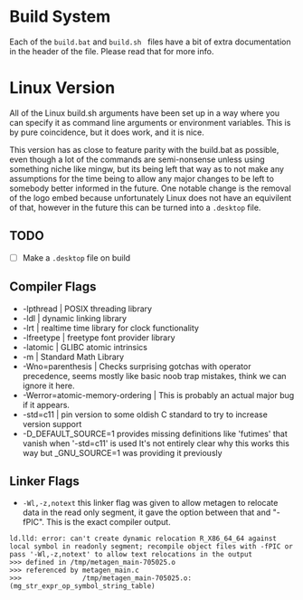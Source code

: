 # Build System
Each of the `build.bat` and `build.sh ` files have a bit of extra documentation
in the header of the file. Please read that for more info.

# Linux Version
All of the Linux build.sh arguments have been set up in a way where you can
specify it as command line arguments or environment variables. This is by pure
coincidence, but it does work, and it is nice. 

This version has as close to feature parity with the build.bat as possible, even
though a lot of the commands are semi-nonsense unless using something niche like
mingw, but its being left that way as to not make any assumptions for the time
being to allow any major changes to be left to somebody better informed in the
future. One notable change is the removal of the logo embed because
unfortunately Linux does not have an equivilent of that, however in the future
this can be turned into a `.desktop` file.

## TODO
- [ ] Make a `.desktop` file on build

## Compiler Flags
* -lpthread | POSIX threading library
* -ldl | dynamic linking library
* -lrt | realtime time library for clock functionality
* -lfreetype | freetype font provider library
* -latomic | GLIBC atomic intrinsics
* -m | Standard Math Library
* -Wno=parenthesis | Checks surprising gotchas with operator precedence, seems
  mostly like basic noob trap mistakes, think we can ignore it here.
* -Werror=atomic-memory-ordering | This is probably an actual major bug if it appears.
* -std=c11 | pin version to some oldish C standard to try to increase version support
* -D_DEFAULT_SOURCE=1 provides missing definitions like 'futimes' that vanish when '-std=c11' is used
  It's not entirely clear why this works this way but _GNU_SOURCE=1 was providing it previously

## Linker Flags
* `-Wl,-z,notext` this linker flag was given to allow metagen to relocate data in the read only segment, it gave the option between that and "-fPIC". This is the exact compiler output.
```
ld.lld: error: can't create dynamic relocation R_X86_64_64 against local symbol in readonly segment; recompile object files with -fPIC or pass '-Wl,-z,notext' to allow text relocations in the output
>>> defined in /tmp/metagen_main-705025.o
>>> referenced by metagen_main.c
>>>               /tmp/metagen_main-705025.o:(mg_str_expr_op_symbol_string_table)
```
